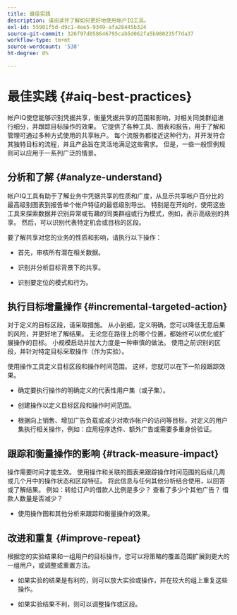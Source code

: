 ```yaml
---
title: 最佳实践
description: 请阅读并了解如何更好地使用帐户IQ工具。
exl-id: 55901f5d-d9c1-4ee5-9349-afa28445b324
source-git-commit: 326f97d058646795cab5d062fa5b980235f7da37
workflow-type: tm+mt
source-wordcount: '538'
ht-degree: 0%

---
```


# 最佳实践 {#aiq-best-practices}

帐户IQ使您能够识别凭据共享，衡量凭据共享的范围和影响，对相关同类群组进行细分，并跟踪目标操作的效果。 它提供了各种工具、图表和报告，用于了解和管理可通过多种方式使用的共享帐户。 每个流服务都接近这种行为，并开发符合其独特目标的流程，并且产品旨在灵活地满足这些需求。  但是，一些一般惯例规则可以应用于一系列广泛的情景。

## 分析和了解 {#analyze-understand}

帐户IQ工具有助于了解业务中凭据共享的性质和广度，从显示共享帐户百分比的最高级别图表到报告单个帐户特征的最低级别导出。 特别是在开始时，使用这些工具来探索数据并识别异常或有趣的同类群组或行为模式，例如，表示高级别的共享。 然后，可以识别代表特定机会或目标的区段。

要了解共享对您的业务的性质和影响，请执行以下操作：

* 首先，审核所有潜在相关数据。

* 识别并分析目标背景下的共享。

* 识别要定位的模式和行为。

## 执行目标增量操作 {#incremental-targeted-action}

对于定义的目标区段，请采取措施。 从小到细，定义明确，您可以降低无意后果的风险，并更好地了解结果。 无论您在路径上的哪个位置，都始终可以优化或扩展操作的目标。
小规模启动并加大力度是一种审慎的做法。 使用之前识别的区段，并针对特定目标采取操作（作为实验）。

使用操作工具定义目标区段和操作时间范围。 这样，您就可以在下一阶段跟踪效果。

* 确定要执行操作的明确定义的代表性用户集（或子集）。

* 创建操作以定义目标区段和操作时间范围。

* 根据向上销售、增加广告负载或减少对欺诈帐户的访问等目标，对定义的用户集执行相关操作，例如：应用程序选件、额外广告或需要多重身份验证。

<!--If necessary, gauge the affect [by measuring the impact of actions taken](#track-measure-impact).-->

## 跟踪和衡量操作的影响 {#track-measure-impact}

操作需要时间才能生效。 使用操作和关联的图表来跟踪操作时间范围的后续几周或几个月中的操作状态和区段特征。 将此信息与任何其他分析结合使用，以回答或了解结果。 例如：转给订户的借款人比例是多少？ 查看了多少个其他广告？ 借款人数量是否减少？

* 使用操作图和其他分析来跟踪和衡量操作的效果。

## 改进和重复 {#improve-repeat}

根据您的实验结果和一组用户的目标操作，您可以将策略的覆盖范围扩展到更大的一组用户，或调整或重置方法。

* 如果实验的结果是有利的，则可以放大实验或操作，并在较大的组上重复这些操作。

* 如果实验结果不利，则可以调整操作或区段。

<!--

Best Practices
Account IQ enables you to maximize your business ROI, and eventually grow your subscribers and revenue by understanding subscriber usage patterns and password sharing. Read on to know how you can make the best use of Account IQ to manage credential sharing.

Analyze and understand
Authorized access of streaming services generates vast sums of data representing user activity. Use Account IQ analytics tools to explore the data and identify interesting cohorts or behavioral patterns that indicate sharing. Then, segments representing a particular opportunity or objective can be identified.

To understand nature and impact of sharing on your business:

Use Account IQ to access all relevant data.

Identify and analyze sharing in the context of your objectives.

Identify patterns and behavior to target.

Take targeted incremental action
To start small and ramp up is a prudent approach. Use previously identified segments, and take actions (as experiments) with specific objectives.

Identify a well-defined, representative subset of users in the segment to act on.

Depending on objectives such as upselling, increasing ad load, or mitigating access to fraudulent accounts, take relevant actions to include customer messaging or offers, extra ads, or requiring multi-factor authentication.

Target users are likely to respond to offers to upgrade and pay for sharing.

Align enterprise stakeholders to update strategy, such as:

Revisit partner agreements to enlist cooperation or concessions.

Simplify access and enhance the user experience for good customers.

Mitigate sharing by limiting access to obvious moochers.

If necessary, gauge the affect by measuring the impact of actions taken.

Track and measure the impact of actions
Once you have acted on some set of users within a segment, it is important to measure the effect of those actions over a subsequent period of weeks or months. For example, you would want to understand:

What percentage of borrowers converted to subscribers?

How many additional ads were viewed?

Did the number of borrowers decrease?

Account IQ's sophisticated machine learning based models help you analyze and measure the impacts of your experiments (or actions).

Improve and repeat
Based on the outcomes of your experiments and targeted actions on small groups of users, you can expand the reach of your strategies to rest of the user segment or reset the strategy and audience to act on.

Based on the usage insights from risk indices, sharing levels, and usage patterns, you can create experiments (or operations) and tailor your actions for strategic goals or desired outcomes.

If the results of the experiment are favorable, then you can scale up the experiment, and repeat those actions on a larger group.

If the results of the experiment are unfavorable, then you can adjust your action or the experiment group.

Therefore, understanding, acting, and tracking are the keys to optimally mitigate and manage credential sharing in your subscribers.
-->
